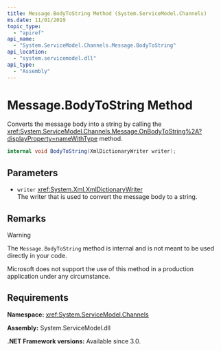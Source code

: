 ```yaml
---
title: Message.BodyToString Method (System.ServiceModel.Channels)
ms.date: 11/01/2019
topic_type:
  - "apiref"
api_name:
  - "System.ServiceModel.Channels.Message.BodyToString"
api_location:
  - "system.servicemodel.dll"
api_type:
  - "Assembly"
---
```

# Message.BodyToString Method

Converts the message body into a string by calling the <xref:System.ServiceModel.Channels.Message.OnBodyToString%2A?displayProperty=nameWithType> method.

```csharp
internal void BodyToString(XmlDictionaryWriter writer);
```

## Parameters

- `writer` <xref:System.Xml.XmlDictionaryWriter>\
  The writer that is used to convert the message body to a string.

## Remarks

> [!WARNING]
> The `Message.BodyToString` method is internal and is not meant to be used directly in your code.
>
> Microsoft does not support the use of this method in a production application under any circumstance.

## Requirements

**Namespace:** <xref:System.ServiceModel.Channels>

**Assembly:** System.ServiceModel.dll

**.NET Framework versions:** Available since 3.0.
